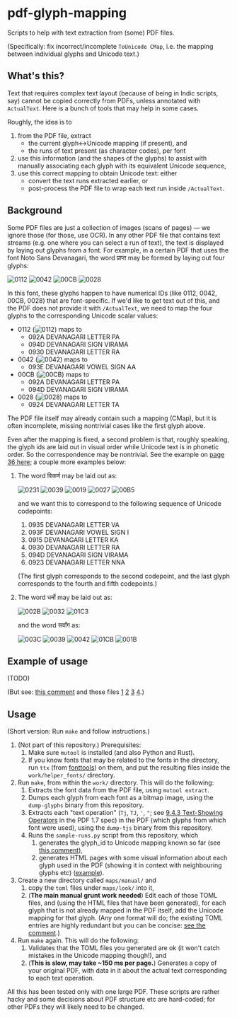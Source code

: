 # pdf-glyph-mapping
Scripts to help with text extraction from (some) PDF files.

(Specifically: fix incorrect/incomplete `ToUnicode CMap`, i.e. the mapping between individual glyphs and Unicode text.)

## What's this?

Text that requires complex text layout (because of being in Indic scripts, say) cannot be copied correctly from PDFs, unless annotated with `ActualText`. Here is a bunch of tools that may help in some cases.

Roughly, the idea is to
1.  from the PDF file, extract
    -   the current glyph<->Unicode mapping (if present), and
    -   the runs of text present (as character codes), per font
2.  use this information (and the shapes of the glyphs) to assist with manually associating each glyph with its equivalent Unicode sequence,
3.  use this correct mapping to obtain Unicode text: either
    -   convert the text runs extracted earlier, or
    -   post-process the PDF file to wrap each text run inside `/ActualText`.

## Background

Some PDF files are just a collection of images (scans of pages) — we ignore those (for those, use OCR). In any other PDF file that contains text streams (e.g. one where you can select a run of text), the text is displayed by laying out glyphs from a font. For example, in a certain PDF that uses the font Noto Sans Devanagari, the word प्राप्त may be formed by laying out four glyphs:

![0112](https://shreevatsa.github.io/pdf-glyph-mapping/work/glyphs/font-40532.ttf/glyph-0112.png)
![0042](https://shreevatsa.github.io/pdf-glyph-mapping/work/glyphs/font-40532.ttf/glyph-0042.png)
![00CB](https://shreevatsa.github.io/pdf-glyph-mapping/work/glyphs/font-40532.ttf/glyph-00CB.png)
![0028](https://shreevatsa.github.io/pdf-glyph-mapping/work/glyphs/font-40532.ttf/glyph-0028.png)

In this font, these glyphs happen to have numerical IDs (like 0112, 0042, 00CB, 0028) that are font-specific. If we'd like to get text out of this, and the PDF does not provide it with `/ActualText`, we need to map the four glyphs to the corresponding Unicode scalar values:

- 0112 (![0112](https://shreevatsa.github.io/pdf-glyph-mapping/work/glyphs/font-40532.ttf/glyph-0112.png)) maps to 
  - 092A DEVANAGARI LETTER PA
  - 094D DEVANAGARI SIGN VIRAMA
  - 0930 DEVANAGARI LETTER RA
- 0042 (![0042](https://shreevatsa.github.io/pdf-glyph-mapping/work/glyphs/font-40532.ttf/glyph-0042.png)) maps to
  - 093E DEVANAGARI VOWEL SIGN AA
- 00CB (![00CB](https://shreevatsa.github.io/pdf-glyph-mapping/work/glyphs/font-40532.ttf/glyph-00CB.png)) maps to 
  - 092A DEVANAGARI LETTER PA
  - 094D DEVANAGARI SIGN VIRAMA
- 0028 (![0028](https://shreevatsa.github.io/pdf-glyph-mapping/work/glyphs/font-40532.ttf/glyph-0028.png)) maps to
  - 0924 DEVANAGARI LETTER TA

The PDF file itself may already contain such a mapping (CMap), but it is often incomplete, missing nontrivial cases like the first glyph above.

Even after the mapping is fixed, a second problem is that, roughly speaking, the glyph ids are laid out in visual order while Unicode text is in phonetic order. So the correspondence may be nontrivial. See the example on [page 36 here](https://itextpdf.com/sites/default/files/2018-12/PP_Advanced_typography_in_PDF-compressed.pdf#page=36); a couple more examples below:

1.  The word विकर्ण may be laid out as:

    ![0231](https://shreevatsa.github.io/pdf-glyph-mapping/work/glyphs/font-40532.ttf/glyph-0231.png)
    ![0039](https://shreevatsa.github.io/pdf-glyph-mapping/work/glyphs/font-40532.ttf/glyph-0039.png)
    ![0019](https://shreevatsa.github.io/pdf-glyph-mapping/work/glyphs/font-40532.ttf/glyph-0019.png)
    ![0027](https://shreevatsa.github.io/pdf-glyph-mapping/work/glyphs/font-40532.ttf/glyph-0027.png)
    ![00B5](https://shreevatsa.github.io/pdf-glyph-mapping/work/glyphs/font-40532.ttf/glyph-00B5.png)

    and we want this to correspond to the following sequence of Unicode codepoints:

    1. 0935 DEVANAGARI LETTER VA
    2. 093F DEVANAGARI VOWEL SIGN I
    3. 0915 DEVANAGARI LETTER KA
    4. 0930 DEVANAGARI LETTER RA
    5. 094D DEVANAGARI SIGN VIRAMA
    6. 0923 DEVANAGARI LETTER NNA

    (The first glyph corresponds to the second codepoint, and the last glyph corresponds to the fourth and fifth codepoints.)

2.  The word धर्मो may be laid out as:

    ![002B](https://shreevatsa.github.io/pdf-glyph-mapping/work/glyphs/font-40532.ttf/glyph-002B.png)
    ![0032](https://shreevatsa.github.io/pdf-glyph-mapping/work/glyphs/font-40532.ttf/glyph-0032.png)
    ![01C3](https://shreevatsa.github.io/pdf-glyph-mapping/work/glyphs/font-40532.ttf/glyph-01C3.png)

    and the word सर्वांग as:

    ![003C](https://shreevatsa.github.io/pdf-glyph-mapping/work/glyphs/font-40532.ttf/glyph-003C.png)
    ![0039](https://shreevatsa.github.io/pdf-glyph-mapping/work/glyphs/font-40532.ttf/glyph-0039.png)
    ![0042](https://shreevatsa.github.io/pdf-glyph-mapping/work/glyphs/font-40532.ttf/glyph-0042.png)
    ![01CB](https://shreevatsa.github.io/pdf-glyph-mapping/work/glyphs/font-40532.ttf/glyph-01CB.png)
    ![001B](https://shreevatsa.github.io/pdf-glyph-mapping/work/glyphs/font-40532.ttf/glyph-001B.png)


## Example of usage

(TODO)

(But see: [this comment](https://github.com/shreevatsa/pdf-glyph-mapping/blob/bbecd8154c171c97b21e76c612f2b66fdf5f873b/src/sample-runs.py#L212-L258) and these files [1](https://shreevatsa.github.io/pdf-glyph-mapping/work/maps/look/font-40533-0-ASZHUB+Times-Roman.html) [2](https://shreevatsa.github.io/pdf-glyph-mapping/work/maps/look/font-40534-0-ASLUDF+Times-Bold.html) [3](https://shreevatsa.github.io/pdf-glyph-mapping/work/maps/look/font-40532-0-ATMSNB+NotoSansDevanagari.html) [4](https://shreevatsa.github.io/pdf-glyph-mapping/work/maps/look/font-40531-0-APZKLW+NotoSansDevanagari-Bold.html).)

## Usage

(Short version: Run `make` and follow instructions.)

1.  (Not part of this repository.) Prerequisites:
    1.  Make sure `mutool` is installed (and also Python and Rust).
    2.  If you know fonts that may be related to the fonts in the directory, run `ttx` (from [fonttools](https://fonttools.readthedocs.io/en/latest/ttx.html)) on them, and put the resulting files inside the `work/helper_fonts/` directory.
2.  Run `make`, from within the `work/` directory. This will do the following:
    1.  Extracts the font data from the PDF file, using `mutool extract`.
    2.  Dumps each glyph from each font as a bitmap image, using the `dump-glyphs` binary from this repository.
    3.  Extracts each "text operation" (`Tj`, `TJ`, `'`, `"`; see [9.4.3 Text-Showing Operators](https://www.adobe.com/content/dam/acom/en/devnet/pdf/pdfs/PDF32000_2008.pdf#page=258) in the PDF 1.7 spec) in the PDF (which glyphs from which font were used), using the `dump-tjs` binary from this repository.
    4.  Runs the `sample-runs.py` script from this repository, which
        1.  generates the glyph_id to Unicode mapping known so far (see [this comment](https://github.com/shreevatsa/pdf-glyph-mapping/blob/bbecd8154c171c97b21e76c612f2b66fdf5f873b/src/sample-runs.py#L212-L258)),
        2.  generates HTML pages with some visual information about each glyph used in the PDF (showing it in context with neighbouring glyphs etc) ([example](https://shreevatsa.github.io/pdf-glyph-mapping/work/maps/look/font-40532-0-ATMSNB+NotoSansDevanagari.html)).
3.  Create a new directory called `maps/manual/` and
    1.  copy the `toml` files under `maps/look/` into it,
    2.  (**The main manual grunt work needed**) Edit each of those TOML files, and (using the HTML files that have been generated), for each glyph that is not already mapped in the PDF itself, add the Unicode mapping for that glyph. (Any one format will do; the existing TOML entries are highly redundant but you can be concise: [see the comment](https://github.com/shreevatsa/pdf-glyph-mapping/blob/bbecd8154c171c97b21e76c612f2b66fdf5f873b/src/sample-runs.py#L253-L257).)
4.  Run `make` again. This will do the following:
    1.  Validates that the TOML files you generated are ok (it won't catch mistakes in the Unicode mapping though!), and
    2.  (**This is slow, may take ~150 ms per page.**) Generates a copy of your original PDF, with data in it about the actual text corresponding to each text operation.

All this has been tested only with one large PDF. These scripts are rather hacky and some decisions about PDF structure etc are hard-coded; for other PDFs they will likely need to be changed.